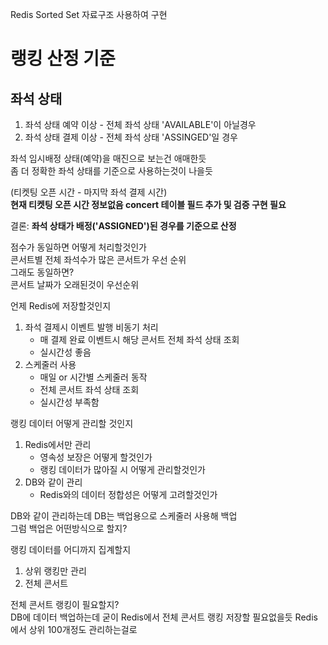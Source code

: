 Redis Sorted Set 자료구조 사용하여 구현

# 랭킹 산정 기준
## 좌석 상태
1. 좌석 상태 예약 이상 - 전체 좌석 상태 'AVAILABLE'이 아닐경우
2. 좌석 상태 결제 이상 - 전체 좌석 상태 'ASSINGED'일 경우

좌석 임시배정 상태(예약)을 매진으로 보는건 애매한듯  
좀 더 정확한 좌석 상태를 기준으로 사용하는것이 나을듯

(티켓팅 오픈 시간 - 마지막 좌석 결제 시간)  
**현재 티켓팅 오픈 시간 정보없음 concert 테이블 필드 추가 및 검증 구현 필요**

결론: **좌석 상태가 배정('ASSIGNED')된 경우를 기준으로 산정**

점수가 동일하면 어떻게 처리할것인가  
콘서트별 전체 좌석수가 많은 콘서트가 우선 순위  
그래도 동일하면?  
콘서트 날짜가 오래된것이 우선순위

언제 Redis에 저장할것인지
1. 좌석 결제시 이벤트 발행 비동기 처리
   - 매 결제 완료 이벤트시 해당 콘서트 전체 좌석 상태 조회 
   - 실시간성 좋음
2. 스케줄러 사용
   - 매일 or 시간별 스케줄러 동작
   - 전체 콘서트 좌석 상태 조회
   - 실시간성 부족함

랭킹 데이터 어떻게 관리할 것인지
1. Redis에서만 관리
   * 영속성 보장은 어떻게 할것인가
   * 랭킹 데이터가 많아질 시 어떻게 관리할것인가
2. DB와 같이 관리
   * Redis와의 데이터 정합성은 어떻게 고려할것인가

DB와 같이 관리하는데 DB는 백업용으로 스케줄러 사용해 백업  
그럼 백업은 어떤방식으로 할지?

랭킹 데이터를 어디까지 집계할지
1. 상위 랭킹만 관리
2. 전체 콘서트

전체 콘서트 랭킹이 필요할지?  
DB에 데이터 백업하는데 굳이 Redis에서 전체 콘서트 랭킹 저장할 필요없을듯
Redis에서 상위 100개정도 관리하는걸로

